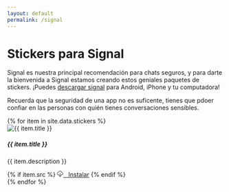 ```yaml
---
layout: default
permalink: /signal
---
```


# Stickers para Signal

Signal es nuestra principal recomendación para chats seguros, y para darte la bienvenida a Signal estamos creando estos geniales paquetes de stickers.
¡Puedes [descargar signal](https://signal.org/en/download/) para Android, iPhone y tu computadora!

Recuerda que la seguridad de una app no es suficente, tienes que pdoer confiar en las personas con quién tienes conversaciones sensibles.

<div class="row">
    {% for item in site.data.stickers %}
    <div class="col-lg-3 col-md-4 col-sm-6  mt-4">
        <div class="card">
            <img src="{{ item.src-img }}" class="card-img-top" alt="{{ item.title }}" />
            <div class="card-body">
                <h5 class="card-title">{{ item.title }}</h5>
                <p class="card-text">
                {{ item.description }}
                </p>
                {% if item.src %}
                  <a href="{{ item.src }}"  target="_blank" class="card-link btn btn-primary"><svg width="1em" height="1em" viewBox="0 0 16 16" class="bi bi-cloud-download" fill="currentColor" xmlns="http://www.w3.org/2000/svg">
  <path fill-rule="evenodd" d="M4.406 1.342A5.53 5.53 0 0 1 8 0c2.69 0 4.923 2 5.166 4.579C14.758 4.804 16 6.137 16 7.773 16 9.569 14.502 11 12.687 11H10a.5.5 0 0 1 0-1h2.688C13.979 10 15 8.988 15 7.773c0-1.216-1.02-2.228-2.313-2.228h-.5v-.5C12.188 2.825 10.328 1 8 1a4.53 4.53 0 0 0-2.941 1.1c-.757.652-1.153 1.438-1.153 2.055v.448l-.445.049C2.064 4.805 1 5.952 1 7.318 1 8.785 2.23 10 3.781 10H6a.5.5 0 0 1 0 1H3.781C1.708 11 0 9.366 0 7.318c0-1.763 1.266-3.223 2.942-3.593.143-.863.698-1.723 1.464-2.383z"/>
  <path fill-rule="evenodd" d="M7.646 15.854a.5.5 0 0 0 .708 0l3-3a.5.5 0 0 0-.708-.708L8.5 14.293V5.5a.5.5 0 0 0-1 0v8.793l-2.146-2.147a.5.5 0 0 0-.708.708l3 3z"/>
</svg> &nbsp; Instalar</a>
                {% endif %}
            </div>
        </div>
    </div>
    {% endfor %}

</div>
